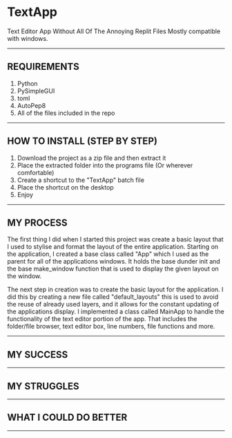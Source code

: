 # TextApp
Text Editor App Without All Of The Annoying Replit Files
Mostly compatible with windows.

---
## REQUIREMENTS ##
1. Python
2. PySimpleGUI
3. toml
4. AutoPep8
5. All of the files included in the repo

---
## HOW TO INSTALL (STEP BY STEP) ##
1. Download the project as a zip file and then extract it
2. Place the extracted folder into the programs file (Or wherever comfortable)
3. Create a shortcut to the "TextApp" batch file
4. Place the shortcut on the desktop
5. Enjoy

---
## MY PROCESS ##
The first thing I did when I started this project was create a basic layout that I used to stylise and format the layout of the entire application. Starting on the application, I created a base class called "App" which I used as the parent for all of the applications windows. It holds the base dunder init and the base make_window function that is used to display the given layout on the window.

The next step in creation was to create the basic layout for the application. I did this by creating a new file called "default_layouts" this is used to avoid the reuse of already used layers, and it allows for the constant updating of the applications display. I implemented a class called MainApp to handle the functionality of the text editor portion of the app. That includes the folder/file browser, text editor box, line numbers, file functions and more.

---
## MY SUCCESS ##


---
## MY STRUGGLES ##


---
## WHAT I COULD DO BETTER ##


---
